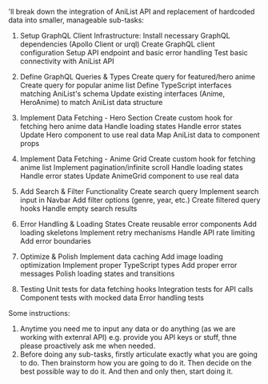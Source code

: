 'll break down the integration of AniList API and replacement of hardcoded data into smaller, manageable sub-tasks:

1. Setup GraphQL Client Infrastructure:
   Install necessary GraphQL dependencies (Apollo Client or urql)
   Create GraphQL client configuration
   Setup API endpoint and basic error handling
   Test basic connectivity with AniList API

2. Define GraphQL Queries & Types
   Create query for featured/hero anime
   Create query for popular anime list
   Define TypeScript interfaces matching AniList's schema
   Update existing interfaces (Anime, HeroAnime) to match AniList data structure

3. Implement Data Fetching - Hero Section
   Create custom hook for fetching hero anime data
   Handle loading states
   Handle error states
   Update Hero component to use real data
   Map AniList data to component props

4. Implement Data Fetching - Anime Grid
   Create custom hook for fetching anime list
   Implement pagination/infinite scroll
   Handle loading states
   Handle error states
   Update AnimeGrid component to use real data

5. Add Search & Filter Functionality
   Create search query
   Implement search input in Navbar
   Add filter options (genre, year, etc.)
   Create filtered query hooks
   Handle empty search results

6. Error Handling & Loading States
   Create reusable error components
   Add loading skeletons
   Implement retry mechanisms
   Handle API rate limiting
   Add error boundaries

7. Optimize & Polish
   Implement data caching
   Add image loading optimization
   Implement proper TypeScript types
   Add proper error messages
   Polish loading states and transitions

8. Testing
   Unit tests for data fetching hooks
   Integration tests for API calls
   Component tests with mocked data
   Error handling tests

Some instructions:

1. Anytime you need me to input any data or do anything (as we are working with extenral API) e.g. provide you API keys or stuff, thne please proactively ask me when needed.
2. Before doing any sub-tasks, firstly articulate exactly what you are going to do. Then brainstorm how you are going to do it. Then decide on the best possible way to do it. And then and only then, start doing it.
